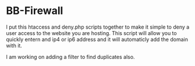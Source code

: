 # BB-Firewall

I put this htaccess and deny.php scripts together to make it simple to deny a user access to the website you are hosting. This script will allow you to quickly entern and ip4 or ip6 address and it will automaticly add the domain with it. 

I am working on adding a filter to find duplicates also. 
